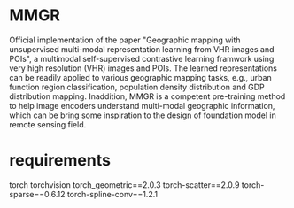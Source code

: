 # MMGR
Official implementation of the paper "Geographic mapping with unsupervised multi-modal representation learning from VHR images and POIs", a multimodal self-supervised contrastive learning framwork using very high resolution (VHR) images and POIs. The learned representations can be readily applied to various geographic mapping tasks, e.g., urban function region classification, population density distribution and GDP distribution mapping. Inaddition, MMGR is a competent pre-training method to help image encoders understand multi-modal geographic information, which can be bring some inspiration to the design of foundation model in remote sensing field.
# requirements
torch
torchvision
torch_geometric==2.0.3
torch-scatter==2.0.9
torch-sparse==0.6.12
torch-spline-conv==1.2.1
